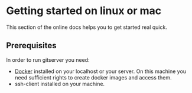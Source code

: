 # Getting started on linux or mac
This section of the online docs helps you to get started real quick. 

## Prerequisites
In order to run gitserver you need:
- [Docker](https://docs.docker.com/linux/) installed on your localhost or your server. On this machine you need sufficient rights to create docker images and access them.
- ssh-client installed on your machine. 
